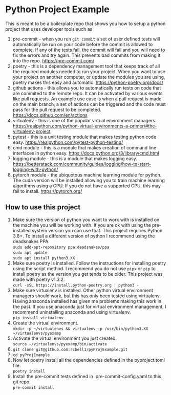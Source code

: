 # Python Project Example

This is meant to be a boilerplate repo that shows you how to setup a
python project that uses developer tools such as

1. pre-commit - when you run `git commit` a set of user defined tests will
automatically be run on your code before the commit is allowed to complete. If
any of the tests fail, the commit will fail and you will need to fix the errors
and try again. This prevents bad commits from making it into the repo.
<https://pre-commit.com/>
2. poetry - this is a dependency management tool that keeps track of all the
required modules needed to run your project. When you want to use your project
on another computer, or update the modules you are using, poetry makes this
easy and automatic. <https://python-poetry.org/docs/>
3. github actions - this allows you to automatically run tests on code that are
commited to the remote repo. It can be activated by various events like pull
requests. An example use case is when a pull request is made on the main
branch, a set of actions can be triggered and the code must pass for the pull
request to be completed. <https://docs.github.com/en/actions>
4. virtualenv - this is one of the popular virtual environment managers.
<https://realpython.com/python-virtual-environments-a-primer/#the-virtualenv-project>
5. pytest - this is a unit testing module that makes testing python code easy.
<https://realpython.com/pytest-python-testing/>
6. cmd module - this is a module that makes creation of command line interfaces
in python easy. <https://docs.python.org/3/library/cmd.html>
7. logging module - this is a module that makes logging easy.
<https://betterstack.com/community/guides/logging/how-to-start-logging-with-python/>
8. pytorch module - the ubiquotous machine learning module for python. The
cuda version will be installed allowing you to train machine learning algorithms
using a GPU. If you do not have a supported GPU, this may fail to install.
<https://pytorch.org/>

## How to use this project

1. Make sure the version of python you want to work with is installed on the
machine you will be working with. If you are ok with using the pre-installed
system version you can use that. This project requires Python 3.8+. To install
a different version of python I recommend using the deadsnakes PPA.\
`sudo add-apt-repository ppa:deadsnakes/ppa`\
`sudo apt update`\
`sudo apt install python3.XX`
2. Make sure poetry is installed.
Follow the instructions for installing poetry using the script method.
I recommend you do not use `pipx` or `pip` to install poetry as the version
you get tends to be older. This project was made with poetry v1.3.2.\
`curl -sSL https://install.python-poetry.org | python3 -`
3. Make sure virtualenv is installed. Other python virtual environment managers
should work, but this has only been tested using virtualenv. Having anaconda installed
has given me problems making this work in the past. If you use anaconda just for 
virtual environment management, I recommend uninstalling anaconda and using virtualenv.\
`pip install virtualenv`
4. Create the virtual environment.\
`mkdir -p ~/virtualenvs && virtualenv -p /usr/bin/python3.XX ~/virtualenvs/pyexamp`
5. Activate the virtual environment you just created.\
`source ~/virtualenvs/pyexamp/bin/activate`
6. `git clone git@github.com:rcbell1/pyProjExample.git`
7. `cd pyProjExample`
8. Now let poetry install all the dependencies defined in the pyproject.toml
file.\
`poetry install`
9. Install the pre-commit tests defined in .pre-commit-config.yaml to this git repo.\
`pre-commit install`

